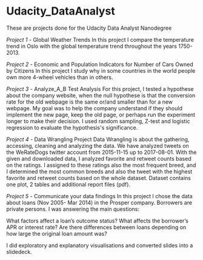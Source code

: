 # Udacity_DataAnalyst

These are projects done for the Udacity Data Analyst Nanodegree

*Project 1* - Global Weather Trends
In this project I compare the temperature trend in Oslo with the global temperature trend throughout the years 1750-2013.

*Project 2* - Economic and Population Indicators for Number of Cars Owned by Citizens
In this project I study why in some countries in the world people own more 4-wheel vehicles than in others.

*Project 3* - Analyze_A_B Test Analysis
For this project, I tested a hypothese about the company website, when the null hypothese is that the conversion rate for the old webpage is the same or/and smaller than for a new webpage. My goal was to help the company understand if they should implement the new page, keep the old page, or perhaps run the experiment longer to make their decision. I used random sampling, Z-test and logistic regression to evaluate the hypothesis's significance.

*Project 4* - Data Wrangling Project
Data Wrangling is about the gathering, accessing, cleaning and analyzing the data. We have analyzed tweets on the WeRateDogs twitter account from 2015-11-15 up to 2017-08-01. With the given and downloaded data, I analyzed favorite and retweet counts based on the ratings. I assigned to these ratings also the most frequent breed, and I determined the most common breeds and also the tweet with the highest favorite and retweet counts based on the whole dataset. Dataset contains one plot, 2 tables and additional report files (pdf).

*Project 5* - Communicate your data findings
In this project I chose the data about loans (Nov 2005- Mar 2014) in the Prosper company. Borrowers are private persons. I was answering the main questions: 

What factors affect a loan’s outcome status? 
What affects the borrower’s APR or interest rate?
Are there differences between loans depending on how large the original loan amount was?

I did exploratory and explanatory visualisations and converted slides into a slidedeck.


